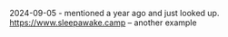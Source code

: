 
2024-09-05 - mentioned a year ago and just looked up. https://www.sleepawake.camp – another example
